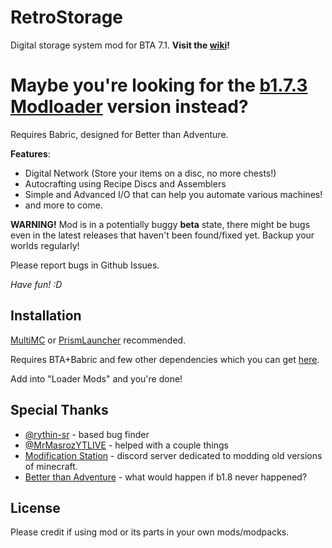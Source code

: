 # RetroStorage
Digital storage system mod for BTA 7.1. **Visit the [wiki](https://github.com/MartinSVK12/retrostorage/wiki)!**

# Maybe you're looking for the [b1.7.3 Modloader](https://github.com/MartinSVK12/retrostorage) version instead?

Requires Babric, designed for Better than Adventure.

**Features**:

- Digital Network (Store your items on a disc, no more chests!)
- Autocrafting using Recipe Discs and Assemblers
- Simple and Advanced I/O that can help you automate various machines!
- and more to come.

**WARNING!**
Mod is in a potentially buggy **beta** state, there might be bugs even in the latest releases that haven't been found/fixed yet. Backup your worlds regularly!

Please report bugs in Github Issues.

_Have fun! :D_


## Installation
[MultiMC](https://multimc.org/) or [PrismLauncher](https://prismlauncher.org/) recommended.

Requires BTA+Babric and few other dependencies which you can get [here](https://discord.gg/FTUNJhswBT).

Add into "Loader Mods" and you're done!


## Special Thanks
- [@rythin-sr](https://github.com/rythin-sr) - based bug finder
- [@MrMasrozYTLIVE](https://github.com/MrMasrozYTLIVE) - helped with a couple things
- [Modification Station](https://discord.gg/8Qky5XY) - discord server dedicated to modding old versions of minecraft.
- [Better than Adventure](https://discord.com/invite/kGvmzZuG2p) - what would happen if b1.8 never happened?


## License
Please credit if using mod or its parts in your own mods/modpacks.
